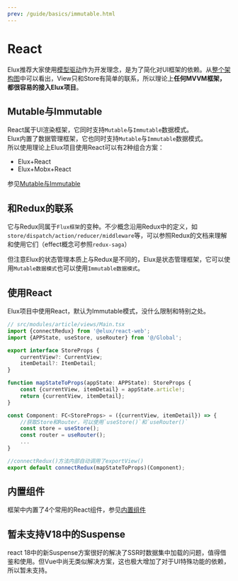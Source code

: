 ```yaml
---
prev: /guide/basics/immutable.html
---
```


# React

Elux推荐大家使用[模型驱动](/designed/model-driven.html)作为开发理念，是为了简化对UI框架的依赖。从[整个架构图](/guide/basics/action.html)中可以看出，View只和Store有简单的联系，所以理论上**任何MVVM框架，都很容易的接入Elux项目**。

## Mutable与Immutable

React属于UI渲染框架，它同时支持`Mutable`与`Immutable`数据模式。  
Elux内置了数据管理框架，它也同时支持`Mutable`与`Immutable`数据模式。  
所以使用理论上Elux项目使用React可以有2种组合方案：

- Elux+React
- Elux+Mobx+React

参见[Mutable与Immutable](/guide/basics/immutable.html)

## 和Redux的联系

它与Redux同属于`Flux框架`的变种。不少概念沿用Redux中的定义，如`store/dispatch/action/reducer/middleware`等，可以参照Redux的文档来理解和使用它们（effect概念可参照`redux-saga`）

但注意Elux的状态管理本质上与Redux是不同的，Elux是状态管理框架，它可以使用`Mutable数据模式`也可以使用`Immutable数据模式`。

## 使用React

Elux项目中使用React，默认为Immutable模式，没什么限制和特别之处。

```ts
// src/modules/article/views/Main.tsx
import {connectRedux} from '@elux/react-web';
import {APPState, useStore, useRouter} from '@/Global';

export interface StoreProps {
    currentView?: CurrentView;
    itemDetail?: ItemDetail;
}

function mapStateToProps(appState: APPState): StoreProps {
    const {currentView, itemDetail} = appState.article!;
    return {currentView, itemDetail};
}

const Component: FC<StoreProps> = ({currentView, itemDetail}) => {
    //获取Store和Router，可以使用`useStore()`和`useRouter()`
    const store = useStore();
    const router = useRouter();
    ...
}

//connectRedux()方法内部自动调用了exportView()
export default connectRedux(mapStateToProps)(Component);
```

## 内置组件

框架中内置了4个常用的React组件，参见[内置组件](/guide/basics/view.html#内置组件)
  
## 暂未支持V18中的Suspense

react 18中的新Suspense方案很好的解决了SSR时数据集中加载的问题，值得借鉴和使用。但Vue中尚无类似解决方案，这也极大增加了对于UI特殊功能的依赖，所以暂未支持。
